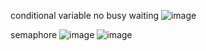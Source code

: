 conditional variable
no busy waiting
![image](https://github.com/user-attachments/assets/7dd808ab-ecd2-4405-ac3b-100b80db6f71)


semaphore 
![image](https://github.com/user-attachments/assets/88fa3603-d18b-4180-90f4-e8090aaaf1b8)
![image](https://github.com/user-attachments/assets/053994c0-6e58-4bbc-b47c-06391b56548e)
